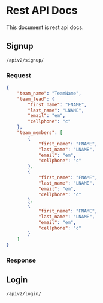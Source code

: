 # Rest API Docs

This document is rest api docs.

## Signup
`/apiv2/signup/`

### Request
```json
{
    "team_name": "TeamName",
    "team_lead": {
        "first_name": "FNAME",
        "last_name": "LNAME",
        "email": "em",
        "cellphone": "c"
    },
    "team_members": [
        {
            "first_name": "FNAME",
            "last_name": "LNAME",
            "email": "em",
            "cellphone": "c"
        },
        {
            "first_name": "FNAME",
            "last_name": "LNAME",
            "email": "em",
            "cellphone": "c"
        },
        {
            "first_name": "FNAME",
            "last_name": "LNAME",
            "email": "em",
            "cellphone": "c"
        }
    ]
}
```
### Response

## Login
`/apiv2/login/`
